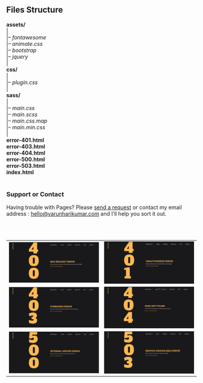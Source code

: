 ## Files Structure<br>

**assets/**<br>
|<br>
|– _fontawesome_<br>
|– _animate.css_<br>
|– _bootstrap_<br>
|– _jquery_<br>
|<br>
**css/**<br>
|<br>
|– _plugin.css_<br>
|<br>
**sass/**<br>
|<br>
|– _main.css_<br>
|– _main.scss_<br>
|– _main.css.map_<br>
|– _main.min.css_<br>
|<br>
**error-401.html**<br>
**error-403.html**<br>
**error-404.html**<br>
**error-500.html**<br>
**error-503.html**<br>
**index.html**<br><br>

### Support or Contact

Having trouble with Pages? Please [send a request](https://varunharikumar.com/lets-talk.php) or contact my email address : hello@varunharikumar.com and I’ll help you sort it out.

<br>
<br>


<table>
  <tbody>
    <tr>
      <td>
        <img
          src="https://raw.githubusercontent.com/varunharikumar/Error-web-templates-using-Sass-Bootstrap4/master/screenshots/Error-400.JPG"
          alt="error 400 website templates"
        />
      </td>
      <td>
        <img
          src="https://raw.githubusercontent.com/varunharikumar/Error-web-templates-using-Sass-Bootstrap4/master/screenshots/Error-401.JPG"
          alt="error 401 website templates"
        />
      </td>     
    </tr>
    <tr>
      <td>
        <img
          src="https://raw.githubusercontent.com/varunharikumar/Error-web-templates-using-Sass-Bootstrap4/master/screenshots/Error-403.JPG"
          alt="error 403 website templates"
        />
      </td>
      <td>
        <img
          src="https://raw.githubusercontent.com/varunharikumar/Error-web-templates-using-Sass-Bootstrap4/master/screenshots/Error-404.JPG"
          alt="error 400 website templates"
        />
      </td>      
    </tr>
    <tr>
      <td>
        <img
          src="https://raw.githubusercontent.com/varunharikumar/Error-web-templates-using-Sass-Bootstrap4/master/screenshots/Error-500.JPG"
          alt="error 401 website templates"
        />
      </td>
      <td>
        <img
          src="https://raw.githubusercontent.com/varunharikumar/Error-web-templates-using-Sass-Bootstrap4/master/screenshots/Error-503.JPG"
          alt="error 403 website templates"
        />
      </td>     
    </tr>
  </tbody>
</table>
